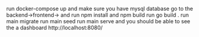 run docker-compose up and make sure you have mysql database 
go to the backend->frontend-> and run npm install and npm build 
run go build . 
run main migrate
run main seed 
run main serve 
and you should be able to see the a dashboard http://localhost:8080/
